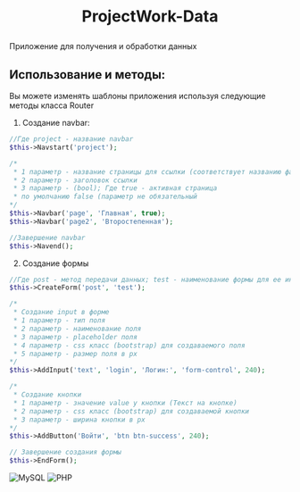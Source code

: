 # <p align="center">ProjectWork-Data</p>
Приложение для получения и обработки данных

## Использование и методы:

Вы можете изменять шаблоны приложения используя следующие методы класса Router

1. Создание navbar:

```php
//Где project - название navbar
$this->Navstart('project');

/*
 * 1 параметр - название страницы для ссылки (соответствует названию файла в каталоге "page"
 * 2 параметр - заголовок ссылки
 * 3 параметр - (bool); Где true - активная страница
 * по умолчанию false (параметр не обязательный
*/
$this->Navbar('page', 'Главная', true);
$this->Navbar('page2', 'Второстепенная');

//Завершение navbar
$this->Navend();
```

2. Создание формы

```php
//Где post - метод передачи данных; test - наименование формы для ее инициализации
$this->CreateForm('post', 'test');

/*
 * Создание input в форме
 * 1 параметр - тип поля
 * 2 параметр - наименование поля
 * 3 параметр - placeholder поля
 * 4 параметр - css класс (bootstrap) для создаваемого поля
 * 5 параметр - размер поля в px
*/
$this->AddInput('text', 'login', 'Логин:', 'form-control', 240);

/*
 * Создание кнопки
 * 1 параметр - значение value у кнопки (Текст на кнопке)
 * 2 параметр - css класс (bootstrap) для создаваемой кнопки
 * 3 параметр - ширина кнопки в px
*/
$this->AddButton('Войти', 'btn btn-success', 240);

// Завершение создания формы
$this->EndForm();
```


![MySQL](https://img.shields.io/badge/mysql-%2300f.svg?style=for-the-badge&logo=mysql&logoColor=white) ![PHP](https://img.shields.io/badge/php-%23777BB4.svg?style=for-the-badge&logo=php&logoColor=white)

